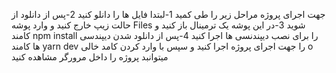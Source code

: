 جهت اجرای پروژه مراحل زیر را طی کمید
1-لبتدا فایل ها را دانلو کنید
2-پس از دانلود از حالت زیپ خارج کنید و وارد پوشه Files شوید
3-در این پوشه یک ترمینال باز کنید و کامند npm install را برای نصب دیپندنسی ها اجرا کنید
4-پس از دانلود شدن دیپندسی ها کامند yarn dev را جهت اجرای پروژه اجرا کنید و سپس با وارد کردن کامد خالی o میتوانبد پروژه را داخل مرورگر مشاهده کنید
